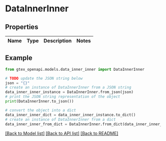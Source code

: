 # DataInnerInner


## Properties

Name | Type | Description | Notes
------------ | ------------- | ------------- | -------------

## Example

```python
from gtex_openapi.models.data_inner_inner import DataInnerInner

# TODO update the JSON string below
json = "{}"
# create an instance of DataInnerInner from a JSON string
data_inner_inner_instance = DataInnerInner.from_json(json)
# print the JSON string representation of the object
print(DataInnerInner.to_json())

# convert the object into a dict
data_inner_inner_dict = data_inner_inner_instance.to_dict()
# create an instance of DataInnerInner from a dict
data_inner_inner_from_dict = DataInnerInner.from_dict(data_inner_inner_dict)
```
[[Back to Model list]](../README.md#documentation-for-models) [[Back to API list]](../README.md#documentation-for-api-endpoints) [[Back to README]](../README.md)


